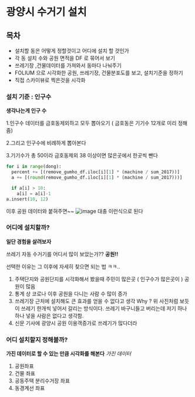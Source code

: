# 광양시 수거기 설치

## 목차
+ 설치할 동은 어떻게 정할것이고 어디에 설치 할 것인가
+ 각 동 설치 수와 공원 면적을 DF 로 묶어서 보기
+ 쓰레기장 ,건물데이터를 가져와서 동마다 나눠주기
+ FOLIUM 으로 시각화한 공원, 쓰레기장, 건물분포도를 보고, 설치기준을 정하기
+ 직접 스카이뷰로 찍은것을 시각화

### 설치 기준 : 인구수
**생각나는게 인구 수**

1.인구수 데이터를 금호동제외하고  모두 뽑아오기 ( 금호동은 기기수 12개로 미리 정해줌)

2.그리고 인구수에 비례하게 뽑아본다

3.기기수가 총 50이라 금호동제외 38 이상이면 많은곳에서 한곳씩 뺀다
```python
for i in range(dong):
  percent += [(remove_gumho_df.iloc[i][1] * (machine / sum_2017))]
  a += [(round(remove_gumho_df.iloc[i][1] * (machine / sum_2017)))]

  if a[i] > 10:
    a[i] = a[i]-1
a.insert(10, 12)
```
이후 공원 데이터와 붙혀주면~~
![image](https://user-images.githubusercontent.com/82213429/132976917-7d7d9237-aa53-469d-a56e-7eca27387596.png)
대충 이런식으로 된다
### 어디에 설치할까?
**일단 경험을 살려보자**

쓰레기 자동 수거기를 어디서 많이 보았는가?? **공원!!**

선택한 이유는 그 이후에 자세히 찾으면 되는 법 ㅋㅋ..

1. 주택단지와 공원단지를 시각화해서 봤을때 주민이 많은곳 ( 인구수가 많은곳이 ) 공원이 많음
2. 통계 상 코로나 이후 공원을 다니는 사람 수 많이 증가
3. 쓰레기장 근처에 설치해도 큰 효과를 얻을 수 없다고 생각
Why ? 위 사진처럼 보듯이 쓰레기 한개씩 넣어서 갈리는 방식이다. 쓰레기 바구니들고 버리는데 저기 하나하나 넣을
사람은 없다고 생각함.
4. 신문  기사에 광양시 공원 이용객증가로 쓰레기가 많다더라

### 어디 설치할지 정해볼까?
**가진 데이터로 할 수 있는 만큼 시각화를 해본다**
*가진 데이터*
1. 공원좌표
2. 건물 좌표
3. 공동주택 분리수거장 좌표
4. 동경계선 좌표
